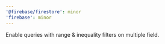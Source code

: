 ```yaml
---
'@firebase/firestore': minor
'firebase': minor
---
```


Enable queries with range & inequality filters on multiple field.
